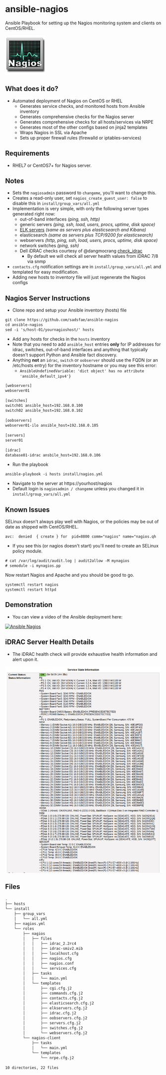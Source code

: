 ansible-nagios
==============
Ansible Playbook for setting up the Nagios monitoring system and clients on CentOS/RHEL.

![Nagios](/image/ansible-nagios.png?raw=true)

## What does it do?
   - Automated deployment of Nagios on CentOS or RHEL
     * Generates service checks, and monitored hosts from Ansible inventory
     * Generates comprehensive checks for the Nagios server
     * Generates comprehensive checks for all hosts/services via NRPE
     * Generates most of the other configs based on jinja2 templates
     * Wraps Nagios in SSL via Apache
     * Sets up proper firewall rules (firewalld or iptables-services)

## Requirements
   - RHEL7 or CentOS7+ for Nagios server.

## Notes
   - Sets the ```nagiosadmin``` password to ```changeme```, you'll want to change this.
   - Creates a read-only user, set ```nagios_create_guest_user: false``` to disable this in ```install/group_vars/all.yml``` 
   - Implementation is very simple, with only the following server types generated right now:
     - out-of-band interfaces *(ping, ssh, http)*
     - generic servers *(ping, ssh, load, users, procs, uptime, disk space)*
     - [ELK servers](https://github.com/sadsfae/ansible-elk) *(same as servers plus elasticsearch and Kibana)*
     - elasticsearch *(same as servers plus TCP/9200 for elasticsearch)*
     - webservers *(http, ping, ssh, load, users, procs, uptime, disk space)*
     - network switches *(ping, ssh)*
     - Dell iDRAC checks courtesy of @dangmocrang [check_idrac](https://github.com/dangmocrang/check_idrac)
       - By default we will check all server health values from iDRAC 7/8 via snmp
   - ```contacts.cfg``` notification settings are in ```install/group_vars/all.yml``` and templated for easy modification.
   - Adding new hosts to inventory file will just regenerate the Nagios configs

## Nagios Server Instructions
   - Clone repo and setup your Ansible inventory (hosts) file
```
git clone https://github.com/sadsfae/ansible-nagios
cd ansible-nagios
sed -i 's/host-01/yournagioshost/' hosts
```
   - Add any hosts for checks in the ```hosts``` inventory
   - Note that you need to add ```ansible_host``` entries __only__ for IP addresses for idrac, switches, out-of-band interfaces and anything that typically doesn't support Python and Ansible fact discovery.
   - Anything __not__ an ```idrac```, ```switch``` or ```oobserver``` should use the FQDN (or an /etc/hosts entry) for the inventory hostname or you may see this error:
     - ```AnsibleUndefinedVariable: 'dict object' has no attribute 'ansible_default_ipv4'}```

```
[webservers]
webserver01

[switches]
switch01 ansible_host=192.168.0.100
switch02 ansible_host=192.168.0.102

[oobservers]
webserver01-ilo ansible_host=192.168.0.105

[servers]
server01

[idrac]
database01-idrac ansbile_host=192.168.0.106

```
   - Run the playbook
```
ansible-playbook -i hosts install/nagios.yml
```
   - Navigate to the server at https://yourhost/nagios
   - Default login is ```nagiosadmin / changeme``` unless you changed it in ```install/group_vars/all.yml```

## Known Issues

SELinux doesn't always play well with Nagios, or the policies may be out of date as shipped with CentOS/RHEL.
```
avc:  denied  { create } for  pid=8800 comm="nagios" name="nagios.qh
```
   - If you see this (or nagios doesn't start) you'll need to create an SELinux policy module.
```
# cat /var/log/audit/audit.log | audit2allow -M mynagios
# semodule -i mynagios.pp
```
Now restart Nagios and Apache and you should be good to go.
```
systemctl restart nagios
systemctl restart httpd
```

## Demonstration
   - You can view a video of the Ansible deployment here:

[![Ansible Nagios](http://img.youtube.com/vi/6vfhflwC_Wg/0.jpg)](http://www.youtube.com/watch?v=6vfhflwC_Wg "Deploying Nagios with Ansible")

## iDRAC Server Health Details

   - The iDRAC health check will provide exhaustive health information and alert upon it.

![iDRAC](/image/nagios-idrac.png?raw=true)

## Files

```
.
├── hosts
└── install
    ├── group_vars
    │   └── all.yml
    ├── nagios.yml
    └── roles
        ├── nagios
        │   ├── files
        │   │   ├── idrac_2.2rc4
        │   │   ├── idrac-smiv2.mib
        │   │   ├── localhost.cfg
        │   │   ├── nagios.cfg
        │   │   ├── nagios.conf
        │   │   └── services.cfg
        │   ├── tasks
        │   │   └── main.yml
        │   └── templates
        │       ├── cgi.cfg.j2
        │       ├── commands.cfg.j2
        │       ├── contacts.cfg.j2
        │       ├── elasticsearch.cfg.j2
        │       ├── elkservers.cfg.j2
        │       ├── idrac.cfg.j2
        │       ├── oobservers.cfg.j2
        │       ├── servers.cfg.j2
        │       ├── switches.cfg.j2
        │       └── webservers.cfg.j2
        └── nagios-client
            ├── tasks
            │   └── main.yml
            └── templates
                └── nrpe.cfg.j2

10 directories, 22 files
```
